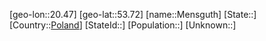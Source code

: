 ﻿---
location: [53.72,20.47]
type: City
tags:
- geo/City


SpocWebEntityId: 32413
isDeleted: false
confidential: public

---
[geo-lon::20.47]
[geo-lat::53.72]
[name::Mensguth]
[State::]
[Country::[Poland](geo/Continent/Europe/Poland.md)]
[StateId::]
[Population::]
[Unknown::]

